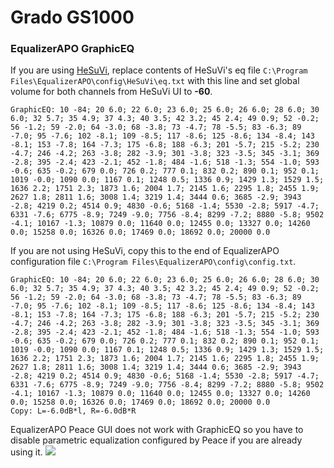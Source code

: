 # Grado GS1000
### EqualizerAPO GraphicEQ
If you are using [HeSuVi](https://sourceforge.net/projects/hesuvi/), replace contents of HeSuVi's eq file `C:\Program Files\EqualizerAPO\config\HeSuVi\eq.txt` with this line and set global volume for both channels from HeSuVi UI to **-60**.
```
GraphicEQ: 10 -84; 20 6.0; 22 6.0; 23 6.0; 25 6.0; 26 6.0; 28 6.0; 30 6.0; 32 5.7; 35 4.9; 37 4.3; 40 3.5; 42 3.2; 45 2.4; 49 0.9; 52 -0.2; 56 -1.2; 59 -2.0; 64 -3.0; 68 -3.8; 73 -4.7; 78 -5.5; 83 -6.3; 89 -7.0; 95 -7.6; 102 -8.1; 109 -8.5; 117 -8.6; 125 -8.6; 134 -8.4; 143 -8.1; 153 -7.8; 164 -7.3; 175 -6.8; 188 -6.3; 201 -5.7; 215 -5.2; 230 -4.7; 246 -4.2; 263 -3.8; 282 -3.9; 301 -3.8; 323 -3.5; 345 -3.1; 369 -2.8; 395 -2.4; 423 -2.1; 452 -1.8; 484 -1.6; 518 -1.3; 554 -1.0; 593 -0.6; 635 -0.2; 679 0.0; 726 0.2; 777 0.1; 832 0.2; 890 0.1; 952 0.1; 1019 -0.0; 1090 0.0; 1167 0.1; 1248 0.5; 1336 0.9; 1429 1.3; 1529 1.5; 1636 2.2; 1751 2.3; 1873 1.6; 2004 1.7; 2145 1.6; 2295 1.8; 2455 1.9; 2627 1.8; 2811 1.6; 3008 1.4; 3219 1.4; 3444 0.6; 3685 -2.9; 3943 -2.8; 4219 0.2; 4514 0.9; 4830 -0.6; 5168 -1.4; 5530 -2.8; 5917 -4.7; 6331 -7.6; 6775 -8.9; 7249 -9.0; 7756 -8.4; 8299 -7.2; 8880 -5.8; 9502 -4.1; 10167 -1.3; 10879 0.0; 11640 0.0; 12455 0.0; 13327 0.0; 14260 0.0; 15258 0.0; 16326 0.0; 17469 0.0; 18692 0.0; 20000 0.0
```
If you are not using HeSuVi, copy this to the end of EqualizerAPO configuration file `C:\Program Files\EqualizerAPO\config\config.txt`.
```
GraphicEQ: 10 -84; 20 6.0; 22 6.0; 23 6.0; 25 6.0; 26 6.0; 28 6.0; 30 6.0; 32 5.7; 35 4.9; 37 4.3; 40 3.5; 42 3.2; 45 2.4; 49 0.9; 52 -0.2; 56 -1.2; 59 -2.0; 64 -3.0; 68 -3.8; 73 -4.7; 78 -5.5; 83 -6.3; 89 -7.0; 95 -7.6; 102 -8.1; 109 -8.5; 117 -8.6; 125 -8.6; 134 -8.4; 143 -8.1; 153 -7.8; 164 -7.3; 175 -6.8; 188 -6.3; 201 -5.7; 215 -5.2; 230 -4.7; 246 -4.2; 263 -3.8; 282 -3.9; 301 -3.8; 323 -3.5; 345 -3.1; 369 -2.8; 395 -2.4; 423 -2.1; 452 -1.8; 484 -1.6; 518 -1.3; 554 -1.0; 593 -0.6; 635 -0.2; 679 0.0; 726 0.2; 777 0.1; 832 0.2; 890 0.1; 952 0.1; 1019 -0.0; 1090 0.0; 1167 0.1; 1248 0.5; 1336 0.9; 1429 1.3; 1529 1.5; 1636 2.2; 1751 2.3; 1873 1.6; 2004 1.7; 2145 1.6; 2295 1.8; 2455 1.9; 2627 1.8; 2811 1.6; 3008 1.4; 3219 1.4; 3444 0.6; 3685 -2.9; 3943 -2.8; 4219 0.2; 4514 0.9; 4830 -0.6; 5168 -1.4; 5530 -2.8; 5917 -4.7; 6331 -7.6; 6775 -8.9; 7249 -9.0; 7756 -8.4; 8299 -7.2; 8880 -5.8; 9502 -4.1; 10167 -1.3; 10879 0.0; 11640 0.0; 12455 0.0; 13327 0.0; 14260 0.0; 15258 0.0; 16326 0.0; 17469 0.0; 18692 0.0; 20000 0.0
Copy: L=-6.0dB*l, R=-6.0dB*R
```
EqualizerAPO Peace GUI does not work with GraphicEQ so you have to disable parametric equalization configured by Peace if you are already using it.
![](https://raw.githubusercontent.com/jaakkopasanen/AutoEq/master/results/Headphone.com/headphoncecom/onear/Grado%20GS1000/Grado%20GS1000.png)
